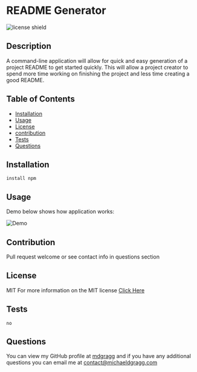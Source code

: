 # README Generator

![license shield](https://img.shields.io/badge/License-MIT-green.svg)

## Description
A command-line application will allow for quick and easy generation of a project README to get started quickly. This will allow a project creator to spend more time working on finishing the project and less time creating a good README.

## Table of Contents
* [Installation](#installation)
* [Usage](#usage)
* [License](#license)
* [contribution](#contribution)
* [Tests](#tests)
* [Questions](#questions)

## Installation
```
install npm
```
## Usage
Demo below shows how application works:

![Demo](https://github.com/mdgragg/README-generator/blob/master/demo.gif?raw=true)


## Contribution
Pull request welcome or see contact info in questions section

## License
MIT
For more information on the MIT license [Click Here](https://choosealicense.com/licenses/mit/)

## Tests
```
no
```
## Questions
You can view my GitHub profile at [mdgragg](https://github.com/mdgragg) and if you have any additional questions you can email me at contact@michaeldgragg.com
